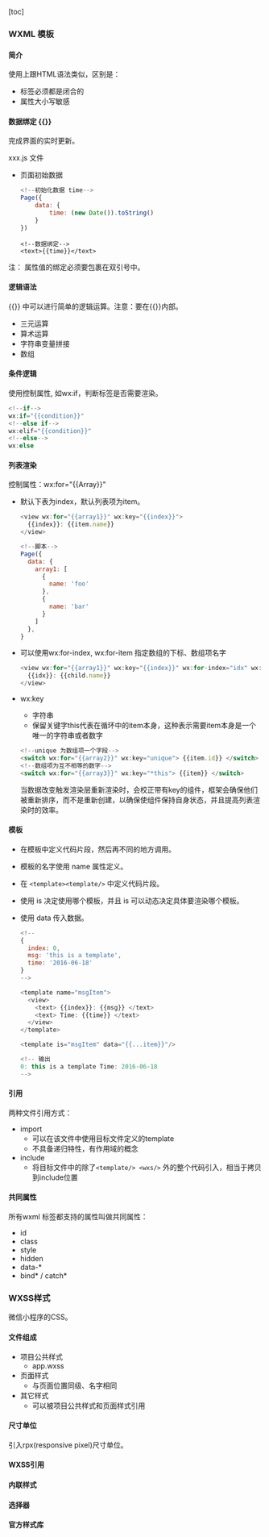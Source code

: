 
[toc]

### WXML 模板

#### 简介

使用上跟HTML语法类似，区别是：

 * 标签必须都是闭合的
 * 属性大小写敏感
 
#### 数据绑定 {{}}
 
 完成界面的实时更新。
 
 xxx.js 文件
 
* 页面初始数据

	``` js
	<!--初始化数据 time-->
	Page({
		data: {
			time: (new Date()).toString()
		}
	})
	```
	
	``` wxml
	<!--数据绑定-->
	<text>{{time}}</text>
	```
注： 属性值的绑定必须要包裹在双引号中。

#### 逻辑语法

{{}} 中可以进行简单的逻辑运算。注意：要在{{}}内部。

* 三元运算
* 算术运算
* 字符串变量拼接
* 数组

#### 条件逻辑
使用控制属性, 如wx:if，判断标签是否需要渲染。

``` js
<!--if-->
wx:if="{{condition}}"
<!--else if-->
wx:elif="{{condition}}"
<!--else-->
wx:else
```

#### 列表渲染
控制属性：wx:for="{{Array}}"

* 默认下表为index，默认列表项为item。

	``` js
	<view wx:for="{{array1}}" wx:key="{{index}}">
	  {{index}}: {{item.name}}
	</view>
	
	<!--脚本-->
	Page({
	  data: {
	    array1: [
	      {
	        name: 'foo'
	      },
	      {
	        name: 'bar'
	      }
	    ]
	  },
	}
	```
* 可以使用wx:for-index, wx:for-item 指定数组的下标、数组项名字

	``` js
	<view wx:for="{{array1}}" wx:key="{{index}}" wx:for-index="idx" wx:for-item="child">
	  {{idx}}: {{child.name}}
	</view>
	```
* wx:key
	* 字符串
	* 保留关键字this代表在循环中的item本身，这种表示需要item本身是一个唯一的字符串或者数字
	
	``` js
	<!--unique 为数组项一个字段-->
	<switch wx:for="{{array2}}" wx:key="unique"> {{item.id}} </switch>
	<!--数组项为互不相等的数字-->
	<switch wx:for="{{array3}}" wx:key="*this"> {{item}} </switch>
	```
	
	当数据改变触发渲染层重新渲染时，会校正带有key的组件，框架会确保他们被重新排序，而不是重新创建，以确保使组件保持自身状态，并且提高列表渲染时的效率。
	
#### 模板

* 在模板中定义代码片段，然后再不同的地方调用。
* 模板的名字使用 name 属性定义。
* 在 `<template><template/>` 中定义代码片段。
* 使用 is 决定使用哪个模板，并且 is 可以动态决定具体要渲染哪个模板。
* 使用 data 传入数据。

	``` js
	<!--
	{
	  index: 0,
	  msg: 'this is a template',
	  time: '2016-06-18'
	}
	-->
	
	<template name="msgItem">
	  <view>
	    <text> {{index}}: {{msg}} </text>
	    <text> Time: {{time}} </text>
	  </view>
	</template>
	
	<template is="msgItem" data="{{...item}}"/>
	
	<!-- 输出
	0: this is a template Time: 2016-06-18
	-->
	```

#### 引用
两种文件引用方式：

* import 
	* 可以在该文件中使用目标文件定义的template
	* 不具备递归特性，有作用域的概念 
* include
	* 将目标文件中的除了`<template/> <wxs/>` 外的整个代码引入，相当于拷贝到include位置

#### 共同属性
所有wxml 标签都支持的属性叫做共同属性：

* id
* class
* style
* hidden
* data-*
* bind* / catch*

### WXSS样式
微信小程序的CSS。

#### 文件组成

* 项目公共样式
	* app.wxss 
* 页面样式
	* 与页面位置同级、名字相同 
* 其它样式
	* 可以被项目公共样式和页面样式引用
 	
#### 尺寸单位
引入rpx(responsive pixel)尺寸单位。

#### WXSS引用
#### 内联样式
#### 选择器
#### 官方样式库
	




